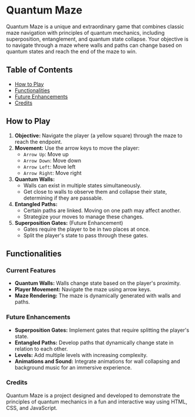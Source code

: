 # Quantum Maze

Quantum Maze is a unique and extraordinary game that combines classic maze navigation with principles of quantum mechanics, including superposition, entanglement, and quantum state collapse. Your objective is to navigate through a maze where walls and paths can change based on quantum states and reach the end of the maze to win.

## Table of Contents

- [How to Play](#how-to-play)
- [Functionalities](#functionalities)
- [Future Enhancements](#future-enhancements)
- [Credits](#credits)

## How to Play

1. **Objective:** Navigate the player (a yellow square) through the maze to reach the endpoint.
2. **Movement:** Use the arrow keys to move the player:
   - `Arrow Up`: Move up
   - `Arrow Down`: Move down
   - `Arrow Left`: Move left
   - `Arrow Right`: Move right
3. **Quantum Walls:** 
   - Walls can exist in multiple states simultaneously.
   - Get close to walls to observe them and collapse their state, determining if they are passable.
4. **Entangled Paths:**
   - Certain paths are linked. Moving on one path may affect another.
   - Strategize your moves to manage these changes.
5. **Superposition Gates:** (Future Enhancement)
   - Gates require the player to be in two places at once.
   - Split the player's state to pass through these gates.

## Functionalities

### Current Features

- **Quantum Walls:** Walls change state based on the player's proximity.
- **Player Movement:** Navigate the maze using arrow keys.
- **Maze Rendering:** The maze is dynamically generated with walls and paths.

### Future Enhancements

- **Superposition Gates:** Implement gates that require splitting the player's state.
- **Entangled Paths:** Develop paths that dynamically change state in relation to each other.
- **Levels:** Add multiple levels with increasing complexity.
- **Animations and Sound:** Integrate animations for wall collapsing and background music for an immersive experience.

### Credits
Quantum Maze is a project designed and developed to demonstrate the principles of quantum mechanics in a fun and interactive way using HTML, CSS, and JavaScript.

